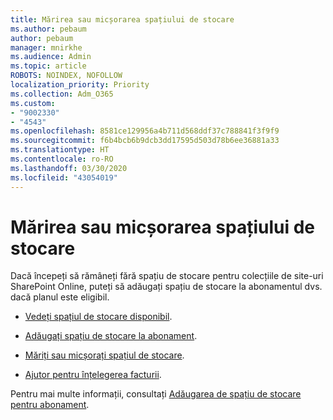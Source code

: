 ```yaml
---
title: Mărirea sau micșorarea spațiului de stocare
ms.author: pebaum
author: pebaum
manager: mnirkhe
ms.audience: Admin
ms.topic: article
ROBOTS: NOINDEX, NOFOLLOW
localization_priority: Priority
ms.collection: Adm_O365
ms.custom:
- "9002330"
- "4543"
ms.openlocfilehash: 8581ce129956a4b711d568ddf37c788841f3f9f9
ms.sourcegitcommit: f6b4bcb6b9dcb3dd17595d503d78b6ee36881a33
ms.translationtype: HT
ms.contentlocale: ro-RO
ms.lasthandoff: 03/30/2020
ms.locfileid: "43054019"
---
```

# <a name="increase-or-decrease-storage"></a>Mărirea sau micșorarea spațiului de stocare

Dacă începeți să rămâneți fără spațiu de stocare pentru colecțiile de site-uri SharePoint Online, puteți să adăugați spațiu de stocare la abonamentul dvs. dacă planul este eligibil.  

- [Vedeți spațiul de stocare disponibil](https://docs.microsoft.com/microsoft-365/commerce/add-storage-space?view=o365-worldwide#view-available-storage). 

- [Adăugați spațiu de stocare la abonament](https://docs.microsoft.com/microsoft-365/commerce/add-storage-space?view=o365-worldwide#add-storage-to-your-subscription). 

- [Măriți sau micșorați spațiul de stocare](https://docs.microsoft.com/microsoft-365/commerce/add-storage-space?view=o365-worldwide#increase-or-decrease-storage). 

- [Ajutor pentru înțelegerea facturii](https://docs.microsoft.com/microsoft-365/commerce/billing-and-payments/understand-your-invoice?view=o365-worldwide).

Pentru mai multe informații, consultați [Adăugarea de spațiu de stocare pentru abonament](https://docs.microsoft.com/microsoft-365/commerce/add-storage-space?view=o365-worldwide). 
